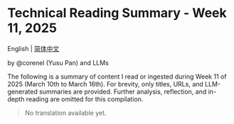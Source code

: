 # Technical Reading Summary - Week 11, 2025

English | [简体中文](README.zh-CN.md)

by @corenel (Yusu Pan) and LLMs

The following is a summary of content I read or ingested during Week 11 of 2025 (March 10th to March 16th). For brevity, only titles, URLs, and LLM-generated summaries are provided. Further analysis, reflection, and in-depth reading are omitted for this compilation.

> No translation available yet.
